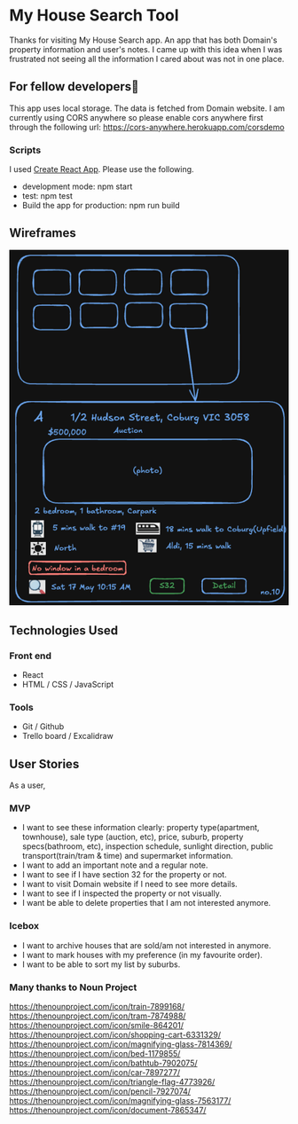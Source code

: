 # My House Search Tool

Thanks for visiting My House Search app. An app that has both Domain's property information and user's notes.
I came up with this idea when I was frustrated not seeing all the information I cared about was not in one place.

## For fellow developers👋

This app uses local storage. The data is fetched from Domain website.
I am currently using CORS anywhere so please enable cors anywhere first through the following url:
https://cors-anywhere.herokuapp.com/corsdemo

### Scripts

I used [Create React App](https://github.com/facebook/create-react-app). Please use the following.

- development mode: npm start
- test: npm test
- Build the app for production: npm run build

<!-- # URL -->

<!-- App Image -->

## Wireframes

![Wireframe](/public/images/readme/wireframe.png)

<!-- Update how to get data from and add an image here later -->

## Technologies Used

### Front end

- React
- HTML / CSS / JavaScript

<!-- ### Back end -->

### Tools

- Git / Github
- Trello board / Excalidraw

## User Stories

As a user,

### MVP

- I want to see these information clearly: property type(apartment, townhouse), sale type (auction, etc), price, suburb, property specs(bathroom, etc), inspection schedule, sunlight direction, public transport(train/tram & time) and supermarket information.
- I want to add an important note and a regular note.
- I want to see if I have section 32 for the property or not.
- I want to visit Domain website if I need to see more details.
- I want to see if I inspected the property or not visually.
- I want be able to delete properties that I am not interested anymore.

### Icebox

- I want to archive houses that are sold/am not interested in anymore.
- I want to mark houses with my preference (in my favourite order).
- I want to be able to sort my list by suburbs.

### Many thanks to Noun Project

https://thenounproject.com/icon/train-7899168/
https://thenounproject.com/icon/tram-7874988/
https://thenounproject.com/icon/smile-864201/
https://thenounproject.com/icon/shopping-cart-6331329/
https://thenounproject.com/icon/magnifying-glass-7814369/
https://thenounproject.com/icon/bed-1179855/
https://thenounproject.com/icon/bathtub-7902075/
https://thenounproject.com/icon/car-7897277/
https://thenounproject.com/icon/triangle-flag-4773926/
https://thenounproject.com/icon/pencil-7927074/
https://thenounproject.com/icon/magnifying-glass-7563177/
https://thenounproject.com/icon/document-7865347/
